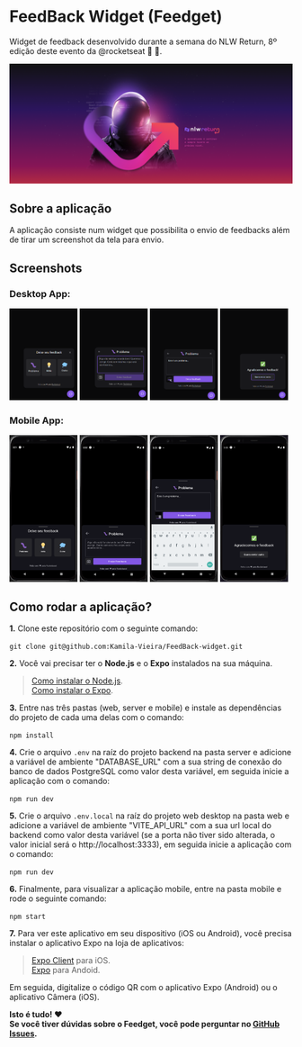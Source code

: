 # FeedBack Widget (Feedget)

Widget de feedback desenvolvido durante a semana do NLW Return, 8º edição deste evento da @rocketseat 💜 :rocket:.

![NLW Return](assets/poster_nlw_return.png)

## Sobre a aplicação

A aplicação consiste num widget que possibilita o envio de feedbacks além de tirar um screenshot da tela para envio.

## Screenshots

### Desktop App:

<div>
  <img src="assets/screenshots/app_d_options.png" alt="Opções desktop" width="24%"/>
  <img src="assets/screenshots/app_d_option_opened.png" alt="Opção aberta desktop" width="24%"/>
  <img src="assets/screenshots/app_d_option_filled.png" alt="Opção preenchida desktop" width="24%"/>
  <img src="assets/screenshots/app_d_success.png" alt="Mensagem de sucesso desktop" width="24%"/>
</div>


### Mobile App:

<div>
  <img src="assets/screenshots/app_m_options.png" alt="Opções desktop" width="24%"/>
  <img src="assets/screenshots/app_m_option_opened.png" alt="Opção aberta desktop" width="24%"/>
  <img src="assets/screenshots/app_m_option_filled.png" alt="Opção preenchida desktop" width="24%"/>
  <img src="assets/screenshots/app_m_success.png" alt="Mensagem de sucesso desktop" width="24%"/>
</div>

## Como rodar a aplicação?

**1.** Clone este repositório com o seguinte comando:

`git clone git@github.com:Kamila-Vieira/FeedBack-widget.git`

**2.** Você vai precisar ter o **Node.js** e o **Expo** instalados na sua máquina.

> [Como instalar o Node.js](https://nodejs.org/en/).</br>
> [Como instalar o Expo](https://docs.expo.dev/get-started/installation/).

**3.** Entre nas três pastas (web, server e mobile) e instale as dependências do projeto de cada uma delas com o comando:

`npm install`

**4.** Crie o arquivo `.env` na raíz do projeto backend na pasta server e adicione a variável de ambiente "DATABASE_URL" com a sua string de conexão do banco de dados PostgreSQL como valor desta variável, em seguida inicie a aplicação com o comando:

`npm run dev`

**5.** Crie o arquivo `.env.local` na raíz do projeto web desktop na pasta web e adicione a variável de ambiente "VITE_API_URL" com a sua url local do backend como valor desta variável (se a porta não tiver sido alterada, o valor inicial será o http://localhost:3333), em seguida inicie a aplicação com o comando:

`npm run dev`

**6.** Finalmente, para visualizar a aplicação mobile, entre na pasta mobile e rode o seguinte comando:

`npm start`

**7.** Para ver este aplicativo em seu dispositivo (iOS ou Android), você precisa instalar o aplicativo Expo na loja de aplicativos:

> [Expo Client](https://apps.apple.com/br/app/expo-client/id982107779) para iOS.</br>
> [Expo](https://play.google.com/store/apps/details?id=host.exp.exponent&hl=pt_BR) para Andoid.

Em seguida, digitalize o código QR com o aplicativo Expo (Android) ou o aplicativo Câmera (iOS).

**Isto é tudo! :heart:<br />
Se você tiver dúvidas sobre o Feedget, você pode perguntar no [GitHub Issues](https://github.com/Kamila-Vieira/FeedBack-widget/issues).**